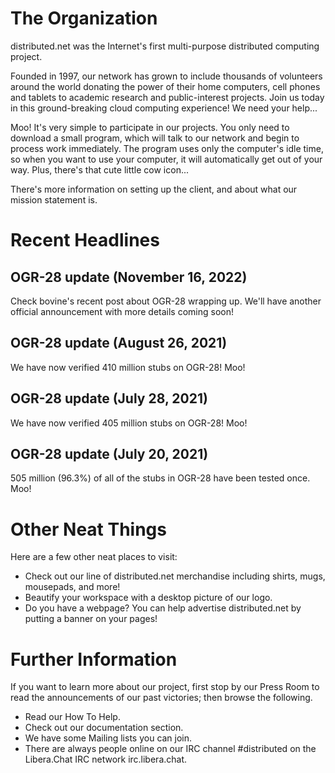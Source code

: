 The Organization
================
distributed.net was the Internet's first multi-purpose distributed computing project.

Founded in 1997, our network has grown to include thousands of volunteers around the world donating the power of their home computers, cell phones and tablets to academic research and public-interest projects. Join us today in this ground-breaking cloud computing experience! We need your help...

Moo!
It's very simple to participate in our projects. You only need to download a small program, which will talk to our network and begin to process work immediately. The program uses only the computer's idle time, so when you want to use your computer, it will automatically get out of your way. Plus, there's that cute little cow icon...

There's more information on setting up the client, and about what our mission statement is.

Recent Headlines
================

OGR-28 update (November 16, 2022)
-----------
Check bovine's recent post about OGR-28 wrapping up. We'll have another official announcement with more details coming soon!

OGR-28 update (August 26, 2021)
-----------
We have now verified 410 million stubs on OGR-28! Moo!

OGR-28 update (July 28, 2021)
-----------
We have now verified 405 million stubs on OGR-28! Moo!

OGR-28 update (July 20, 2021)
-----------
505 million (96.3%) of all of the stubs in OGR-28 have been tested once. Moo!

Other Neat Things
================
Here are a few other neat places to visit:

* Check out our line of distributed.net merchandise including shirts, mugs, mousepads, and more!
* Beautify your workspace with a desktop picture of our logo.
* Do you have a webpage? You can help advertise distributed.net by putting a banner on your pages!

Further Information
================
If you want to learn more about our project, first stop by our Press Room to read the announcements of our past victories; then browse the following.

* Read our How To Help.
* Check out our documentation section.
* We have some Mailing lists you can join.
* There are always people online on our IRC channel #distributed on the Libera.Chat IRC network irc.libera.chat.

